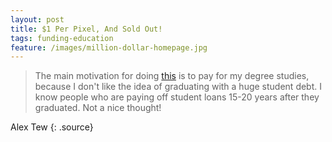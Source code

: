 ```yaml
--- 
layout: post
title: $1 Per Pixel, And Sold Out!
tags: funding-education
feature: /images/million-dollar-homepage.jpg
---
```


> The main motivation for doing [this][milliondollarhomepage] is to pay for my
> degree studies, because I don't like the idea of graduating with a huge student debt.
> I know people who are paying off student loans 15-20 years after they graduated.
> Not a nice thought!
 
Alex Tew
{: .source}

[milliondollarhomepage]: http://www.milliondollarhomepage.com/
